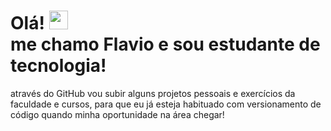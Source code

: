 <h1>
  Olá! <img src="https://raw.githubusercontent.com/kaueMarques/kaueMarques/master/hi.gif" width="30px"><br>
  me chamo Flavio e sou estudante de tecnologia!
</h1>  

através do GitHub vou subir alguns projetos pessoais e exercícios da faculdade e cursos, 
para que eu já esteja habituado com versionamento de código quando minha oportunidade na área chegar!

